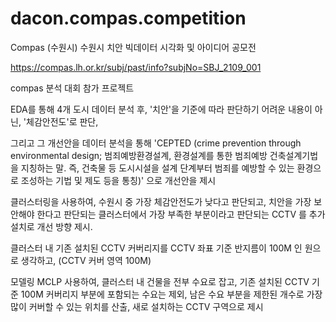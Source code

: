 # dacon.compas.competition
Compas (수원시) 수원시 치안 빅데이터 시각화 및 아이디어 공모전


https://compas.lh.or.kr/subj/past/info?subjNo=SBJ_2109_001


compas 분석 대회 참가 프로젝트


EDA를 통해 4개 도시 데이터 분석 후, '치안'을 기준에 따라 판단하기 어려운 내용이 아닌, '체감안전도'로 판단,


그리고 그 개선안을 데이터 분석을 통해 'CEPTED (crime prevention through environmental design; 범죄예방환경설계, 환경설계를 통한 범죄예방 건축설계기법을 지칭하는 말. 즉, 건축물 등 도시시설을 설계 단계부터 범죄를 예방할 수 있는 환경으로 조성하는 기법 및 제도 등을 통칭)' 으로 개선안을 제시


클러스터링을 사용하여, 수원시 중 가장 체감안전도가 낮다고 판단되고, 치안을 가장 보안해야 한다고 판단되는 클러스터에서 가장 부족한 부분이라고 판단되는 CCTV 를 추가 설치로 개선 방향 제시.


클러스터 내 기존 설치된 CCTV 커버리지를 CCTV 좌표 기준 반지름이 100M 인 원으로 생각하고, (CCTV 커버 영역 100M) 


모델링 MCLP 사용하여, 클러스터 내 건물을 전부 수요로 잡고, 기존 설치된 CCTV 기준 100M 커버리지 부분에 포함되는 수요는 제외, 남은 수요 부분을 제한된 개수로 가장 많이 커버할 수 있는 위치를 산출, 새로 설치하는 CCTV 구역으로 제시

